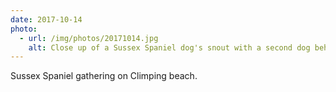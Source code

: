 ```yaml
---
date: 2017-10-14
photo:
  - url: /img/photos/20171014.jpg
    alt: Close up of a Sussex Spaniel dog's snout with a second dog behind.
---
```


Sussex Spaniel gathering on Climping beach.
